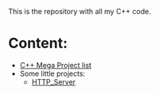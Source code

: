 This is the repository with all my C++ code.

Content:
===
- [C++ Mega Project list](/Mega_project_list/)
- Some little projects:
    + [HTTP_Server](/HTTP_Server/)